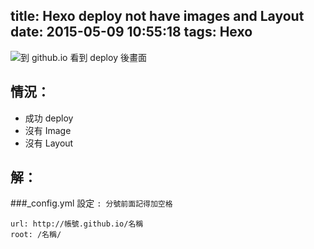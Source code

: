 title: Hexo deploy not have images and Layout
date: 2015-05-09 10:55:18
tags: Hexo
---

![到 github.io 看到 deploy 後畫面](https://googledrive.com/host/0B4fEFbbW93y5eXJSektaSXd2QXc)

## 情況：

* 成功 deploy
* 沒有 Image
* 沒有 Layout

## 解：

###_config.yml 設定
` : 分號前面記得加空格 `

``` bush
url: http://帳號.github.io/名稱
root: /名稱/
```